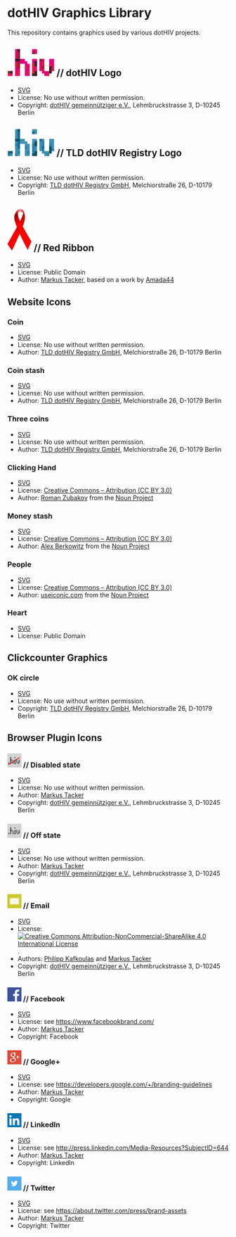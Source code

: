 # dotHIV Graphics Library

This repository contains graphics used by various dotHIV projects.

## ![dotHIV Logo](./png/logo@4x.png) // dotHIV Logo

 * [SVG](./svg/logo.svg)
 * License: No use without written permission. 
 * Copyright: [dotHIV gemeinnütziger e.V.](http://dotHIV.org/), Lehmbruckstrasse 3, D-10245 Berlin

## ![dotHIV Registry Logo](./png/logo-registry@4x.png) // TLD dotHIV Registry Logo

 * [SVG](./svg/logo-registry.svg)
 * License: No use without written permission. 
 * Copyright: [TLD dotHIV Registry GmbH](http://dotHIV.org/), Melchiorstraße 26, D-10179 Berlin

## ![Red Ribbon](./png/banner/ribbon@2x.png) // Red Ribbon

 * [SVG](./svg/ribbon.svg)
 * License: Public Domain
 * Author: [Markus Tacker](mailto:m@dotHIV.org), based on a work by [Amada44](http://de.wikinews.org/wiki/Datei:World_Aids_Day_Ribbon.svg)
 
## Website Icons

### Coin

 * [SVG](./svg/coin.svg)
 * License: No use without written permission. 
 * Author: [TLD dotHIV Registry GmbH](http://dotHIV.org/), Melchiorstraße 26, D-10179 Berlin
 
### Coin stash

 * [SVG](./svg/coin-stash.svg)
 * License: No use without written permission. 
 * Author: [TLD dotHIV Registry GmbH](http://dotHIV.org/), Melchiorstraße 26, D-10179 Berlin
 
### Three coins

 * [SVG](./svg/three-coins.svg)
 * License: No use without written permission. 
 * Author: [TLD dotHIV Registry GmbH](http://dotHIV.org/), Melchiorstraße 26, D-10179 Berlin
 
### Clicking Hand

 * [SVG](./svg/clicking-hand.svg)
 * License: [Creative Commons – Attribution (CC BY 3.0)](http://creativecommons.org/licenses/by/3.0/us/)
 * Author: [Roman Zubakov](http://www.thenounproject.com/roman.zubakov) from the [Noun Project](http://www.thenounproject.com)
 
### Money stash

 * [SVG](./svg/money-stash.svg)
 * License: [Creative Commons – Attribution (CC BY 3.0)](http://creativecommons.org/licenses/by/3.0/us/)
 * Author: [Alex Berkowitz](http://www.thenounproject.com/berky93) from the [Noun Project](http://www.thenounproject.com)

### People

 * [SVG](./svg/people.svg)
 * License: [Creative Commons – Attribution (CC BY 3.0)](http://creativecommons.org/licenses/by/3.0/us/)
 * Author: [useiconic.com](http://www.thenounproject.com/useiconic.com) from the [Noun Project](http://www.thenounproject.com)
 
### Heart

 * [SVG](./svg/heart.svg)
 * License: Public Domain

## Clickcounter Graphics

### OK circle

 * [SVG](./svg/green-tick.svg)
 * License: No use without written permission.
 * Copyright: [TLD dotHIV Registry GmbH](http://dotHIV.org/), Melchiorstraße 26, D-10179 Berlin

## Browser Plugin Icons

### ![disabled](./png/browser-plugin/toolbar-disabled-32.png) // Disabled state

 * [SVG](./svg/browser-plugin/disabled.svg)
 * License: No use without written permission.
 * Author: [Markus Tacker](mailto:m@dotHIV.org)
 * Copyright: [dotHIV gemeinnütziger e.V.](http://dotHIV.org/), Lehmbruckstrasse 3, D-10245 Berlin

### ![disabled](./png/browser-plugin/toolbar-off-32.png) // Off state

 * [SVG](./svg/browser-plugin/off.svg)
 * License: No use without written permission. 
 * Author: [Markus Tacker](mailto:m@dotHIV.org)
 * Copyright: [dotHIV gemeinnütziger e.V.](http://dotHIV.org/), Lehmbruckstrasse 3, D-10245 Berlin

### ![email](./png/browser-plugin/email.png) // Email

 * [SVG](./svg/browser-plugin/email.svg)
 * License: [![Creative Commons Attribution-NonCommercial-ShareAlike 4.0 International License](http://i.creativecommons.org/l/by-nc/4.0/88x31.png)](http://creativecommons.org/licenses/by-nc-sa/4.0/).
 * Authors: [Philipp Kafkoulas](mailto:pt@dotHIV.org) and [Markus Tacker](mailto:m@dotHIV.org)
 * Copyright: [dotHIV gemeinnütziger e.V.](http://dotHIV.org/), Lehmbruckstrasse 3, D-10245 Berlin

### ![facebook](./png/browser-plugin/facebook.png) // Facebook
 
 * [SVG](./svg/browser-plugin/facebook.svg)
 * License: see https://www.facebookbrand.com/
 * Author: [Markus Tacker](mailto:m@dotHIV.org)
 * Copyright: Facebook

### ![googleplus](./png/browser-plugin/googleplus.png) // Google+
 
 * [SVG](./svg/browser-plugin/googleplus.svg)
 * License: see https://developers.google.com/+/branding-guidelines
 * Author: [Markus Tacker](mailto:m@dotHIV.org)
 * Copyright: Google

### ![linkedin](./png/browser-plugin/linkedin.png) // LinkedIn
 
 * [SVG](./svg/browser-plugin/linkedin.svg)
 * License: see http://press.linkedin.com/Media-Resources?SubjectID=644
 * Author: [Markus Tacker](mailto:m@dotHIV.org)
 * Copyright: LinkedIn

### ![twitter](./png/browser-plugin/twitter.png) // Twitter

 * [SVG](./svg/browser-plugin/twitter.svg)
 * License: see https://about.twitter.com/press/brand-assets
 * Author: [Markus Tacker](mailto:m@dotHIV.org)
 * Copyright: Twitter
